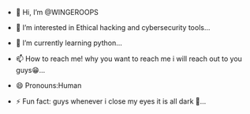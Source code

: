 - 👋 Hi, I’m @WINGEROOPS
- 👀 I’m interested in Ethical hacking and cybersecurity tools...
- 🌱 I’m currently learning python...

- 📫 How to reach me! why you want to reach me i will reach out to you guys😁...
- 😄 Pronouns:Human 
- ⚡ Fun fact: guys whenever i close my eyes it is all dark 💫...

<!---
WINGEROOPS/WINGEROOPS is a ✨ special ✨ repository because its `README.md` (this file) appears on your GitHub profile.
You can click the Preview link to take a look at your changes.
--->
